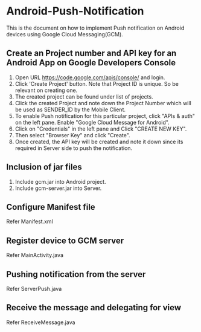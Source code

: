 Android-Push-Notification
=========================

This is the document on how to implement Push notification on Android devices using Google Cloud Messaging(GCM).

Create an Project number and API key for an Android App on Google Developers Console
------------------------------------------------------------------------------------

1. Open URL  https://code.google.com/apis/console/  and login.
2. Click 'Create Project' button. Note that Project ID is unique. So be relevant on creating one.
3. The created project can be found under list of projects.
4. Click the created Project and note down the Project Number which will be used as SENDER_ID by the Mobile Client.
5. To enable Push notification for this particular project, click "APIs & auth" on the left pane. Enable "Google Cloud Message for Android".
6. Click on "Credentials" in the left pane and Click "CREATE NEW KEY".
7. Then select "Browser Key" and click "Create".
8. Once created, the API key will be created and note it down since its required in Server side to push the notification.


Inclusion of jar files 
-----------------------

1. Include gcm.jar into Android project.
2. Include gcm-server.jar into Server.


Configure Manifest file 
-----------------------

Refer Manifest.xml
    
    
Register device to GCM server  
-----------------------------

Refer MainActivity.java

Pushing notification from the server
------------------------------------

Refer ServerPush.java


Receive the message and delegating for view  
-------------------------------------------

Refer ReceiveMessage.java
